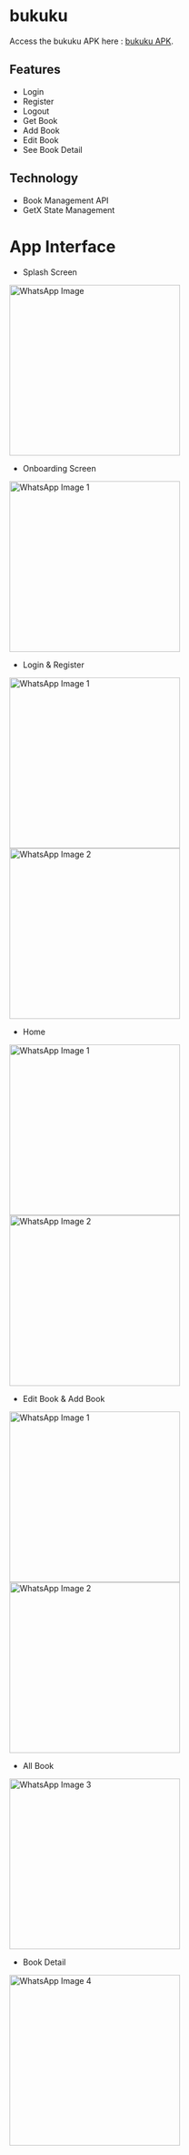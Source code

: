 # bukuku
Access the bukuku APK here : [bukuku APK](https://drive.google.com/drive/folders/1uBJGICwern57fcznFu2HxNLy4OVd0pWF?usp=sharing).

## Features
- Login
- Register
- Logout
- Get Book
- Add Book
- Edit Book
- See Book Detail
  
## Technology
- Book Management API 
- GetX State Management

# App Interface
* Splash Screen
<img src="https://github.com/3henzijuandri3/bukuku/assets/89207690/9cb3d943-3a3d-43ad-9ef2-2e77254fbacd" alt="WhatsApp Image" width="300">

<br>

* Onboarding Screen
<img src="https://github.com/3henzijuandri3/bukuku/assets/89207690/3d5e6282-fdb5-4b30-97d6-db6a6db65cb2" alt="WhatsApp Image 1" width="300">

<br>

* Login & Register
<img src="https://github.com/3henzijuandri3/bukuku/assets/89207690/9dbcb16f-ba4b-463d-8e38-6cf0992d3d2e" alt="WhatsApp Image 1" width="300">
<img src="https://github.com/3henzijuandri3/bukuku/assets/89207690/4b0ea124-e02c-4599-90e6-18ac7b652320" alt="WhatsApp Image 2" width="300">

<br>

* Home
<img src="https://github.com/3henzijuandri3/bukuku/assets/89207690/4a81bfd2-3615-4320-bc32-7fda674546e1" alt="WhatsApp Image 1" width="300">
<img src="https://github.com/3henzijuandri3/bukuku/assets/89207690/f3fca827-a485-4acd-a6fd-f2bab5139aab" alt="WhatsApp Image 2" width="300">

<br>

* Edit Book & Add Book
<img src="https://github.com/3henzijuandri3/bukuku/assets/89207690/6b4ef872-1ca5-495b-89ce-f48ea42b20bc" alt="WhatsApp Image 1" width="300">
<img src="https://github.com/3henzijuandri3/bukuku/assets/89207690/4fa0abd0-a4ff-468c-aade-936f76d8d3b8" alt="WhatsApp Image 2" width="300">

<br>

* All Book
<img src="https://github.com/3henzijuandri3/bukuku/assets/89207690/5bb16b9b-cdb2-4a64-b487-99a67f80980e" alt="WhatsApp Image 3" width="300">

  <br>
  
* Book Detail
<img src="https://github.com/3henzijuandri3/bukuku/assets/89207690/fb8a3e7b-0f3a-465e-b586-a8d73ebcd493" alt="WhatsApp Image 4" width="300">
